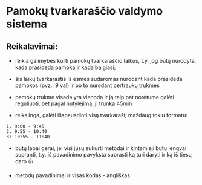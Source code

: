 # Pamokų tvarkaraščio valdymo sistema

## Reikalavimai:

- reikia galimybės kurti pamokų tvarkaraščio laikus, t.y. jog būtų nurodyta, kada prasideda pamoka ir kada baigiasi;

- šis laikų tvarkaraštis iš esmės sudaromas nurodant kada prasideda pamokos (pvz.: 9 val) ir po to nurodant pertraukų trukmes

- pamokų trukmė visada yra vienodą ir ją taip pat norėtume galėti reguliuoti, bet pagal nutylėjimą, ji trunka 45min

- reikalinga, galėti išspausdinti visą tvarkaraštį maždaug tokiu formatu:

```
1. 9:00 - 9:45
2. 9:55 - 10:40
3: 10:55 - 11:40
```

- būtų labai gerai, jei visi jūsų sukurti metodai ir kintamieji būtų lengvai supranti, t.y. iš pavadinimo pavyksta suprasti ką turi daryti ir ką iš tiesų daro 👍

- metodų pavadinimai ir visas kodas - angliškas
